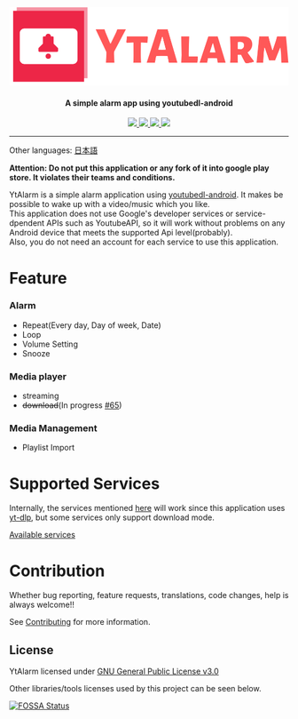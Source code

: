 <p align="center"><img src="docs/logo/logo-no-background.png"></p>
<h4 align="center"><b>A simple alarm app using youtubedl-android</b></h4>

<p align="center">
<a href="https://github.com/turtton/YtAlarm/actions/workflows/check_code.yml">
    <img src="https://github.com/turtton/YtAlarm/actions/workflows/check_code.yml/badge.svg">
</a>
<a href="https://www.codacy.com?utm_source=github.com&amp;utm_medium=referral&amp;utm_content=turtton/YtAlarm&amp;utm_campaign=Badge_Grade">
    <img src="https://app.codacy.com/project/badge/Grade/5f8c410c677a4172a5641242bf40d6c4">
</a>
<a href="https://codecov.io/gh/turtton/YtAlarm"> 
    <img src="https://codecov.io/gh/turtton/YtAlarm/branch/main/graph/badge.svg?token=KBB10HH0TL"/> 
</a>
<a href="https://app.fossa.com/projects/custom%2B34065%2Fgithub.com%2Fturtton%2FYtAlarm?ref=badge_shield" alt="FOSSA Status"><img src="https://app.fossa.com/api/projects/custom%2B34065%2Fgithub.com%2Fturtton%2FYtAlarm.svg?type=shield"/></a>
</p>

------

Other languages: [日本語](docs/readme/README_ja.md)

**Attention: Do not put this application or any fork of it into google play store. It violates their teams and conditions.**

YtAlarm is a simple alarm application using [youtubedl-android](https://github.com/yausername/youtubedl-android). It makes be possible to wake up with a video/music which you like.  
This application does not use Google's developer services or service-dpendent APIs such as YoutubeAPI, so it will work without problems on any Android device that meets the supported Api level(probably).  
Also, you do not need an account for each service to use this application.

# Feature

### Alarm

- Repeat(Every day, Day of week, Date)
- Loop
- Volume Setting
- Snooze

### Media player

- streaming
- ~~download~~(In progress [#65](https://github.com/turtton/YtAlarm/issues/65))

### Media Management

- Playlist Import

# Supported Services

Internally, the services mentioned [here](https://github.com/yt-dlp/yt-dlp/tree/master/yt_dlp/extractor) will work since this application uses [yt-dlp](https://github.com/yt-dlp/yt-dlp), but some services only support  download mode.

[Available services](docs/AVAILABLE_SERVICES.md)

# Contribution

Whether bug reporting, feature requests, translations, code changes, help is always welcome!!

See [Contributing](.github/CONTRIBUTING.md) for more information.



## License

YtAlarm licensed under [GNU General Public License v3.0](https://github.com/turtton/YtAlarm/blob/HEAD/LICENSE)

Other libraries/tools licenses used by this project can be seen below.

[![FOSSA Status](https://app.fossa.com/api/projects/custom%2B34065%2Fgithub.com%2Fturtton%2FYtAlarm.svg?type=large)](https://app.fossa.com/projects/custom%2B34065%2Fgithub.com%2Fturtton%2FYtAlarm?ref=badge_large)
